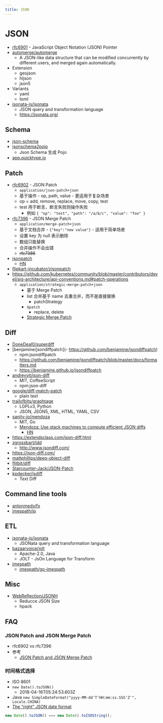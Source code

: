 ```yaml
---
title: JSON
---
```


# JSON

- [rfc6901](https://tools.ietf.org/html/rfc6901) - JavaScript Object Notation (JSON) Pointer
- [automerge/automerge](https://github.com/automerge/automerge)
  - A JSON-like data structure that can be modified concurrently by different users, and merged again automatically.
- Extension
  - geojson
  - hljson
  - json5
- Variants
  - yaml
  - toml
- [jsonata-js/jsonata](https://github.com/jsonata-js/jsonata)
  - JSON query and transformation language
  - https://jsonata.org/

## Schema

- [json-schema](http://json-schema.org/)
- [jsonschema2pojo](http://www.jsonschema2pojo.org/)
  - Json Schema 生成 Pojo
- [app.quicktype.io](https://app.quicktype.io)

## Patch

- [rfc6902](https://tools.ietf.org/html/rfc6902) - JSON Patch
  - `application/json-patch+json`
  - 基于操作 - op, path, value - 更适用于复杂场景
  - op = add, remove, replace, move, copy, test
  - test 用于断言，断言失败则操作失败
    - 例如 `{ "op": "test", "path": "/a/b/c", "value": "foo" }`
- [rfc7396](https://tools.ietf.org/html/rfc7396) - JSON Merge Patch
  - `application/merge-patch+json`
  - 基于文档合并 - `{"key":"new value"}` - 适用于简单场景
  - 设置 key 为 null 表示删除
  - 数组只能替换
  - 合并操作不会出错
  - ~~rfc7386~~
- [jsonpatch](http://jsonpatch.com/)
  - [HN](https://news.ycombinator.com/item?id=31301627)
- [flipkart-incubator/zjsonpatch](https://github.com/flipkart-incubator/zjsonpatch)
- https://github.com/kubernetes/community/blob/master/contributors/devel/sig-architecture/api-conventions.md#patch-operations
  - `application/strategic-merge-patch+json`
    - 基于 Merge Patch
    - list 合并基于 name 去重合并，而不是直接替换
      - patchStrategy
    - `$patch`
      - replace, delete
    - [Strategic Merge Patch](https://github.com/kubernetes/community/blob/master/contributors/devel/sig-api-machinery/strategic-merge-patch.md)

## Diff

- [DoneDeal0/superdiff](https://github.com/DoneDeal0/superdiff)
- [benjamine/jsondiffpatch](- https://github.com/benjamine/jsondiffpatch)
  - npm:jsondiffpatch
  - https://github.com/benjamine/jsondiffpatch/blob/master/docs/formatters.md
  - https://benjamine.github.io/jsondiffpatch
- [andreyvit/json-diff](https://github.com/andreyvit/json-diff)
  - MIT, CoffeeScript
  - npm:json-diff
- [google/diff-match-patch](https://github.com/google/diff-match-patch)
  - plain text
- [trailofbits/graphtage](https://github.com/trailofbits/graphtage)
  - LGPLv3, Python
  - JSON, JSON5, XML, HTML, YAML, CSV
- [sanity-io/mendoza](https://github.com/sanity-io/mendoza)
  - MIT, Go
  - [Mendoza: Use stack machines to compute efficient JSON diffs](https://www.sanity.io/blog/mendoza)
    - [HN](https://news.ycombinator.com/item?id=24943775)
- https://extendsclass.com/json-diff.html
- [zgrossbart/jdd](https://github.com/zgrossbart/jdd)
  - http://www.jsondiff.com/
- https://json-diff.com/
- [mattphillips/deep-object-diff](https://github.com/mattphillips/deep-object-diff)
- [flitbit/diff](https://github.com/flitbit/diff)
- [Starcounter-Jack/JSON-Patch](https://github.com/Starcounter-Jack/JSON-Patch)
- [kpdecker/jsdiff](https://github.com/kpdecker/jsdiff)
  - Text  Diff
## Command line tools

- [antonmedv/fx](https://github.com/antonmedv/fx)
- [jmespath/jp](https://github.com/jmespath/jp)

## ETL

- [jsonata-js/jsonata](https://github.com/jsonata-js/jsonata)
  - JSONata query and transformation language
- [bazaarvoice/jolt](https://github.com/bazaarvoice/jolt)
  - Apache-2.0, Java
  - JOLT - JsOn Language for Transform
- [jmespath](https://jmespath.org/)
  - [jmespath/go-jmespath](https://github.com/jmespath/go-jmespath)

## Misc

- [WebReflection/JSONH](https://github.com/WebReflection/JSONH)
  - Reducce JSON Size
  - hpack

## FAQ

### JSON Patch and JSON Merge Patch

- rfc6902 vs rfc7396
- 参考
  - [JSON Patch and JSON Merge Patch](https://erosb.github.io/post/json-patch-vs-merge-patch/)

### 时间格式选择

- ISO 8601
- `new Date().toJSON()`
  - 2018-04-16T05:24:53.603Z
- Java `new SimpleDateFormat("yyyy-MM-dd'T'HH:mm:ss.SSS'Z'", Locale.CHINA)`
- [The “right” JSON date format](https://stackoverflow.com/q/10286204/1870054)

```js
new Date().toJSON() === new Date().toISOString();
```
